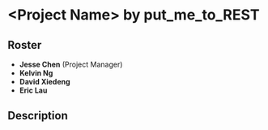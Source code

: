 # &lt;Project Name&gt; by put_me_to_REST
## Roster
- **Jesse Chen** (Project Manager)
- **Kelvin Ng**
- **David Xiedeng**
- **Eric Lau**

## Description